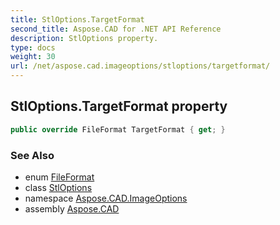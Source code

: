 ```yaml
---
title: StlOptions.TargetFormat
second_title: Aspose.CAD for .NET API Reference
description: StlOptions property. 
type: docs
weight: 30
url: /net/aspose.cad.imageoptions/stloptions/targetformat/
---
```

## StlOptions.TargetFormat property

```csharp
public override FileFormat TargetFormat { get; }
```

### See Also

* enum [FileFormat](../../../aspose.cad/fileformat/)
* class [StlOptions](../)
* namespace [Aspose.CAD.ImageOptions](../../../aspose.cad.imageoptions/)
* assembly [Aspose.CAD](../../../)



